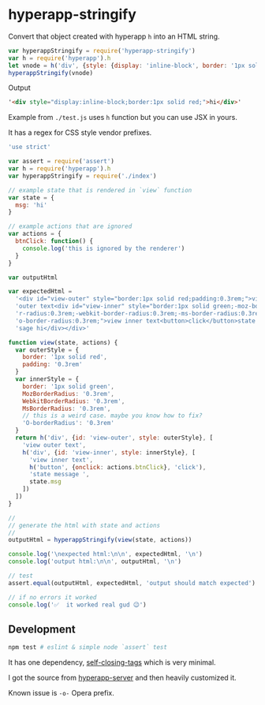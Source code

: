 
# hyperapp-stringify

Convert that object created with hyperapp `h` into an HTML string.

```js
var hyperappStringify = require('hyperapp-stringify')
var h = require('hyperapp').h
let vnode = h('div', {style: {display: 'inline-block', border: '1px solid red'}}, 'hi')
hyperappStringify(vnode)
```

Output
```html
'<div style="display:inline-block;border:1px solid red;">hi</div>'
```

Example from `./test.js` uses `h` function but you can use JSX in yours.

It has a regex for CSS style vendor prefixes.

```js
'use strict'

var assert = require('assert')
var h = require('hyperapp').h
var hyperappStringify = require('./index')

// example state that is rendered in `view` function
var state = {
  msg: 'hi'
}

// example actions that are ignored
var actions = {
  btnClick: function() {
    console.log('this is ignored by the renderer')
  }
}

var outputHtml

var expectedHtml =
  '<div id="view-outer" style="border:1px solid red;padding:0.3rem;">view ' +
  'outer text<div id="view-inner" style="border:1px solid green;-moz-borde' +
  'r-radius:0.3rem;-webkit-border-radius:0.3rem;-ms-border-radius:0.3rem;-' +
  'o-border-radius:0.3rem;">view inner text<button>click</button>state mes' +
  'sage hi</div></div>'

function view(state, actions) {
  var outerStyle = {
    border: '1px solid red',
    padding: '0.3rem'
  }
  var innerStyle = {
    border: '1px solid green',
    MozBorderRadius: '0.3rem',
    WebkitBorderRadius: '0.3rem',
    MsBorderRadius: '0.3rem',
    // this is a weird case. maybe you know how to fix?
    'O-borderRadius': '0.3rem'
  }
  return h('div', {id: 'view-outer', style: outerStyle}, [
    'view outer text',
    h('div', {id: 'view-inner', style: innerStyle}, [
      'view inner text',
      h('button', {onclick: actions.btnClick}, 'click'),
      'state message ',
      state.msg
    ])
  ])
}

//
// generate the html with state and actions
//
outputHtml = hyperappStringify(view(state, actions))

console.log('\nexpected html:\n\n', expectedHtml, '\n')
console.log('output html:\n\n', outputHtml, '\n')

// test
assert.equal(outputHtml, expectedHtml, 'output should match expected')

// if no errors it worked
console.log('✅  it worked real gud 😉')

```

## Development

```sh
npm test # eslint & simple node `assert` test
```

It has one dependency, [self-closing-tags](https://github.com/jonschlinkert/self-closing-tags) which is very minimal.

I got the source from [hyperapp-server](https://github.com/hyperapp/server/blob/86f907a923eb5ae08935807ab30c4477b1e7aa1e/src/toString.js) and then heavily customized it.

Known issue is `-o-` Opera prefix.
